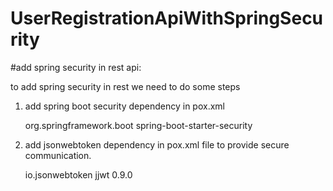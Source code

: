 # UserRegistrationApiWithSpringSecurity

#add spring security in rest api:

to add spring security in rest we need to do some steps

1. add spring boot security dependency in pox.xml 

    <dependency>
			<groupId>org.springframework.boot</groupId>
			<artifactId>spring-boot-starter-security</artifactId>
		</dependency>
      
2. add jsonwebtoken dependency in pox.xml file to provide secure communication.

    <dependency>
			<groupId>io.jsonwebtoken</groupId>
			<artifactId>jjwt</artifactId>
			<version>0.9.0</version>
		</dependency>
